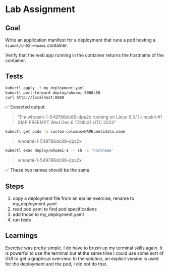 # Lab Assignment

## Goal

Write an application manifest for a deployment that runs a pod hosting a `kiamol/ch02-whoami` container.

Verify that the web app running in the container returns the hostname of the container. 

## Tests

```bash
kubectl apply -f my_deployment.yaml
kubectl port-forward deploy/whoami 8080:80
curl http://localhost:8080
```

✅ Expected output:

> "I'm whoami-1-549786dc89-dps2x running on Linux 6.5.11-linuxkit #1 SMP PREEMPT Wed Dec  6 17:08:31 UTC 2023"

```bash
kubectl get pods -o custom-columns=NAME:metadata.name
```

> whoami-1-549786dc89-dps2x

```bash
kubectl exec deploy/whoami-1 -- sh -c 'hostname'
```

> whoami-1-549786dc89-dps2x

✅ These two names should be the same.

## Steps

1. copy a deployment file from an earlier exercise, rename to my_deployment.yaml
2. read pod.yaml to find pod specifications
3. add those to my_deployment.yaml
4. run tests

## Learnings

Exercise was pretty simple. I do have to brush up my terminal skills again.
It is powerful to use the terminal but at the same time
I could use some sort of GUI to get a graphical overview.
In the solution, an explicit version is used for the deployment and the pod,
I did not do that.
